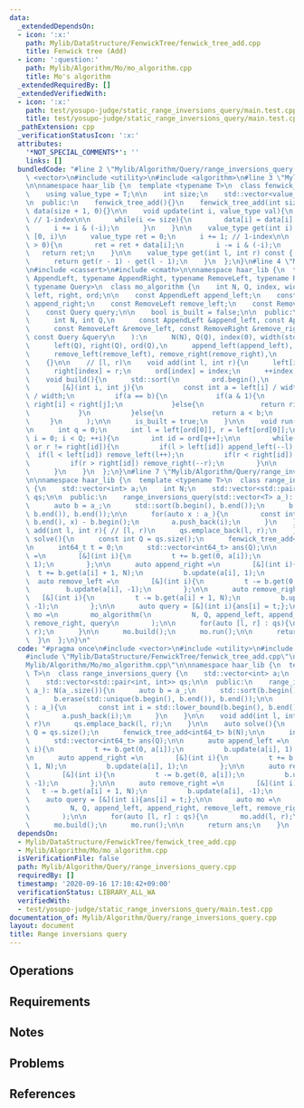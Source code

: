 ```yaml
---
data:
  _extendedDependsOn:
  - icon: ':x:'
    path: Mylib/DataStructure/FenwickTree/fenwick_tree_add.cpp
    title: Fenwick tree (Add)
  - icon: ':question:'
    path: Mylib/Algorithm/Mo/mo_algorithm.cpp
    title: Mo's algorithm
  _extendedRequiredBy: []
  _extendedVerifiedWith:
  - icon: ':x:'
    path: test/yosupo-judge/static_range_inversions_query/main.test.cpp
    title: test/yosupo-judge/static_range_inversions_query/main.test.cpp
  _pathExtension: cpp
  _verificationStatusIcon: ':x:'
  attributes:
    '*NOT_SPECIAL_COMMENTS*': ''
    links: []
  bundledCode: "#line 2 \"Mylib/Algorithm/Query/range_inversions_query.cpp\"\n#include\
    \ <vector>\n#include <utility>\n#include <algorithm>\n#line 3 \"Mylib/DataStructure/FenwickTree/fenwick_tree_add.cpp\"\
    \n\nnamespace haar_lib {\n  template <typename T>\n  class fenwick_tree_add {\n\
    \    using value_type = T;\n\n    int size;\n    std::vector<value_type> data;\n\
    \n  public:\n    fenwick_tree_add(){}\n    fenwick_tree_add(int size): size(size),\
    \ data(size + 1, 0){}\n\n    void update(int i, value_type val){\n      i += 1;\
    \ // 1-index\n\n      while(i <= size){\n        data[i] = data[i] + val;\n  \
    \      i += i & (-i);\n      }\n    }\n\n    value_type get(int i) const { //\
    \ [0, i)\n      value_type ret = 0;\n      i += 1; // 1-index\n\n      while(i\
    \ > 0){\n        ret = ret + data[i];\n        i -= i & (-i);\n      }\n\n   \
    \   return ret;\n    }\n\n    value_type get(int l, int r) const { // [l, r)\n\
    \      return get(r - 1) - get(l - 1);\n    }\n  };\n}\n#line 4 \"Mylib/Algorithm/Mo/mo_algorithm.cpp\"\
    \n#include <cassert>\n#include <cmath>\n\nnamespace haar_lib {\n  template <typename\
    \ AppendLeft, typename AppendRight, typename RemoveLeft, typename RemoveRight,\
    \ typename Query>\n  class mo_algorithm {\n    int N, Q, index, width;\n    std::vector<int>\
    \ left, right, ord;\n\n    const AppendLeft append_left;\n    const AppendRight\
    \ append_right;\n    const RemoveLeft remove_left;\n    const RemoveRight remove_right;\n\
    \    const Query query;\n\n    bool is_built = false;\n\n  public:\n    mo_algorithm(\n\
    \      int N, int Q,\n      const AppendLeft &append_left, const AppendRight &append_right,\n\
    \      const RemoveLeft &remove_left, const RemoveRight &remove_right,\n     \
    \ const Query &query\n    ):\n      N(N), Q(Q), index(0), width(std::sqrt(N)),\n\
    \      left(Q), right(Q), ord(Q),\n      append_left(append_left), append_right(append_right),\n\
    \      remove_left(remove_left), remove_right(remove_right),\n      query(query)\n\
    \    {}\n\n    // [l, r)\n    void add(int l, int r){\n      left[index] = l;\n\
    \      right[index] = r;\n      ord[index] = index;\n      ++index;\n    }\n\n\
    \    void build(){\n      std::sort(\n        ord.begin(),\n        ord.end(),\n\
    \        [&](int i, int j){\n          const int a = left[i] / width, b = left[j]\
    \ / width;\n          if(a == b){\n            if(a & 1){\n              return\
    \ right[i] < right[j];\n            }else{\n              return right[i] > right[j];\n\
    \            }\n          }else{\n            return a < b;\n          }\n   \
    \     }\n      );\n\n      is_built = true;\n    }\n\n    void run(){\n      assert(is_built);\n\
    \n      int q = 0;\n      int l = left[ord[0]], r = left[ord[0]];\n\n      for(int\
    \ i = 0; i < Q; ++i){\n        int id = ord[q++];\n\n        while(l != left[id]\
    \ or r != right[id]){\n          if(l > left[id]) append_left(--l);\n        \
    \  if(l < left[id]) remove_left(l++);\n          if(r < right[id]) append_right(r++);\n\
    \          if(r > right[id]) remove_right(--r);\n        }\n\n        query(id);\n\
    \      }\n    }\n  };\n}\n#line 7 \"Mylib/Algorithm/Query/range_inversions_query.cpp\"\
    \n\nnamespace haar_lib {\n  template <typename T>\n  class range_inversions_query\
    \ {\n    std::vector<int> a;\n    int N;\n    std::vector<std::pair<int, int>>\
    \ qs;\n\n  public:\n    range_inversions_query(std::vector<T> a_): N(a_.size()){\n\
    \      auto b = a_;\n      std::sort(b.begin(), b.end());\n      b.erase(std::unique(b.begin(),\
    \ b.end()), b.end());\n\n      for(auto x : a_){\n        const int i = std::lower_bound(b.begin(),\
    \ b.end(), x) - b.begin();\n        a.push_back(i);\n      }\n    }\n\n    void\
    \ add(int l, int r){ // [l, r)\n      qs.emplace_back(l, r);\n    }\n\n    auto\
    \ solve(){\n      const int Q = qs.size();\n      fenwick_tree_add<int64_t> b(N);\n\
    \n      int64_t t = 0;\n      std::vector<int64_t> ans(Q);\n\n      auto append_left\
    \ =\n        [&](int i){\n          t += b.get(0, a[i]);\n          b.update(a[i],\
    \ 1);\n        };\n\n      auto append_right =\n        [&](int i){\n        \
    \  t += b.get(a[i] + 1, N);\n          b.update(a[i], 1);\n        };\n\n    \
    \  auto remove_left =\n        [&](int i){\n          t -= b.get(0, a[i]);\n \
    \         b.update(a[i], -1);\n        };\n\n      auto remove_right =\n     \
    \   [&](int i){\n          t -= b.get(a[i] + 1, N);\n          b.update(a[i],\
    \ -1);\n        };\n\n      auto query = [&](int i){ans[i] = t;};\n\n      auto\
    \ mo =\n        mo_algorithm(\n          N, Q, append_left, append_right, remove_left,\
    \ remove_right, query\n        );\n\n      for(auto [l, r] : qs){\n        mo.add(l,\
    \ r);\n      }\n\n      mo.build();\n      mo.run();\n\n      return ans;\n  \
    \  }\n  };\n}\n"
  code: "#pragma once\n#include <vector>\n#include <utility>\n#include <algorithm>\n\
    #include \"Mylib/DataStructure/FenwickTree/fenwick_tree_add.cpp\"\n#include \"\
    Mylib/Algorithm/Mo/mo_algorithm.cpp\"\n\nnamespace haar_lib {\n  template <typename\
    \ T>\n  class range_inversions_query {\n    std::vector<int> a;\n    int N;\n\
    \    std::vector<std::pair<int, int>> qs;\n\n  public:\n    range_inversions_query(std::vector<T>\
    \ a_): N(a_.size()){\n      auto b = a_;\n      std::sort(b.begin(), b.end());\n\
    \      b.erase(std::unique(b.begin(), b.end()), b.end());\n\n      for(auto x\
    \ : a_){\n        const int i = std::lower_bound(b.begin(), b.end(), x) - b.begin();\n\
    \        a.push_back(i);\n      }\n    }\n\n    void add(int l, int r){ // [l,\
    \ r)\n      qs.emplace_back(l, r);\n    }\n\n    auto solve(){\n      const int\
    \ Q = qs.size();\n      fenwick_tree_add<int64_t> b(N);\n\n      int64_t t = 0;\n\
    \      std::vector<int64_t> ans(Q);\n\n      auto append_left =\n        [&](int\
    \ i){\n          t += b.get(0, a[i]);\n          b.update(a[i], 1);\n        };\n\
    \n      auto append_right =\n        [&](int i){\n          t += b.get(a[i] +\
    \ 1, N);\n          b.update(a[i], 1);\n        };\n\n      auto remove_left =\n\
    \        [&](int i){\n          t -= b.get(0, a[i]);\n          b.update(a[i],\
    \ -1);\n        };\n\n      auto remove_right =\n        [&](int i){\n       \
    \   t -= b.get(a[i] + 1, N);\n          b.update(a[i], -1);\n        };\n\n  \
    \    auto query = [&](int i){ans[i] = t;};\n\n      auto mo =\n        mo_algorithm(\n\
    \          N, Q, append_left, append_right, remove_left, remove_right, query\n\
    \        );\n\n      for(auto [l, r] : qs){\n        mo.add(l, r);\n      }\n\n\
    \      mo.build();\n      mo.run();\n\n      return ans;\n    }\n  };\n}\n"
  dependsOn:
  - Mylib/DataStructure/FenwickTree/fenwick_tree_add.cpp
  - Mylib/Algorithm/Mo/mo_algorithm.cpp
  isVerificationFile: false
  path: Mylib/Algorithm/Query/range_inversions_query.cpp
  requiredBy: []
  timestamp: '2020-09-16 17:10:42+09:00'
  verificationStatus: LIBRARY_ALL_WA
  verifiedWith:
  - test/yosupo-judge/static_range_inversions_query/main.test.cpp
documentation_of: Mylib/Algorithm/Query/range_inversions_query.cpp
layout: document
title: Range inversions query
---
```


## Operations

## Requirements

## Notes

## Problems

## References
